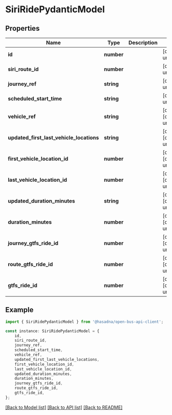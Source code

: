 # SiriRidePydanticModel


## Properties

Name | Type | Description | Notes
------------ | ------------- | ------------- | -------------
**id** | **number** |  | [default to undefined]
**siri_route_id** | **number** |  | [default to undefined]
**journey_ref** | **string** |  | [default to undefined]
**scheduled_start_time** | **string** |  | [default to undefined]
**vehicle_ref** | **string** |  | [optional] [default to undefined]
**updated_first_last_vehicle_locations** | **string** |  | [optional] [default to undefined]
**first_vehicle_location_id** | **number** |  | [optional] [default to undefined]
**last_vehicle_location_id** | **number** |  | [optional] [default to undefined]
**updated_duration_minutes** | **string** |  | [optional] [default to undefined]
**duration_minutes** | **number** |  | [optional] [default to undefined]
**journey_gtfs_ride_id** | **number** |  | [optional] [default to undefined]
**route_gtfs_ride_id** | **number** |  | [optional] [default to undefined]
**gtfs_ride_id** | **number** |  | [optional] [default to undefined]

## Example

```typescript
import { SiriRidePydanticModel } from '@hasadna/open-bus-api-client';

const instance: SiriRidePydanticModel = {
    id,
    siri_route_id,
    journey_ref,
    scheduled_start_time,
    vehicle_ref,
    updated_first_last_vehicle_locations,
    first_vehicle_location_id,
    last_vehicle_location_id,
    updated_duration_minutes,
    duration_minutes,
    journey_gtfs_ride_id,
    route_gtfs_ride_id,
    gtfs_ride_id,
};
```

[[Back to Model list]](../README.md#documentation-for-models) [[Back to API list]](../README.md#documentation-for-api-endpoints) [[Back to README]](../README.md)

